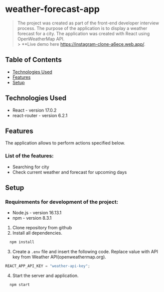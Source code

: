 # weather-forecast-app

> The project was created as part of the front-end developer interview process. The purpose of the application is to display a weather forecast for a city. The application was created with React using OpenWeatherMap API.
> <br/> > \*\*Live demo here https://instagram-clone-a6ece.web.app/.

## Table of Contents

- [Technologies Used](#technologies-used)
- [Features](#features)
- [Setup](#setup)

## Technologies Used

- React - version 17.0.2
- react-router - version 6.2.1

## Features

The application allows to perform actions specified below.

### List of the features:

- Searching for city
- Check current weather and forecast for upcoming days

## Setup

### Requirements for development of the project:

- Node.js - version 16.13.1
- npm - version 8.3.1

1. Clone repository from github
2. Install all dependencies.

```bash
  npm install
```

3. Create a `.env` file and insert the following code. Replace value with API key from Weather API(openweathermap.org).

```javascript
REACT_APP_API_KEY = "weather-api-key";
```

4. Start the server and application.

```bash
  npm start
```
